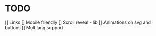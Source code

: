 # TODO

[] Links
[] Mobile friendly
[] Scroll reveal - lib
[] Animations on svg and buttons
[] Mult lang support
